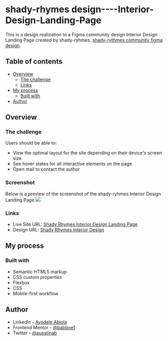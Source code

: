 # shady-rhymes design----Interior-Design-Landing-Page

This is a design realization to a Figma community design Interior Design Landing Page created by  shady-ryhmes. [shady-rythmes community figma design](https://www.figma.com/file/xak1kZllwoui5ja7wb08gK/shady-rhymes-interior-design-landing-page-Community).

## Table of contents

- [Overview](#overview)
  - [The challenge](#the-challenge)
  - [Links](#links)
- [My process](#my-process)
  - [Built with](#built-with)
- [Author](#author)

## Overview

### The challenge

Users should be able to:

- View the optimal layout for the site depending on their device's screen size
- See hover states for all interactive elements on the page
- Open mail to contact the author

### Screenshot

Below is a preview of the screenshot of the shady-ryhmes Interior Design Landing Page
![](./assets/images/preview.jpeg)

### Links

- Live Site URL: [Shady Rhymes Interior Design Landing Page](https://your-live-site-url.com)
- Design URL: [Shady Rhymes Interior Design](https://www.figma.com/file/xak1kZllwoui5ja7wb08gK/shady-rhymes-interior-design-landing-page-(Community)?node-id=59%3A334)

## My process

### Built with

- Semantic HTML5 markup
- CSS custom properties
- Flexbox
- CSS
- Mobile-first workflow

## Author

- LinkedIn - [Ayodele Abiola](https://www.linkedin.com/in/abiola-ayodele-5a10651b7/)
- Frontend Mentor - [@babboe1](https://www.frontendmentor.io/profile/babboe1)
- Twitter - [@ausstinab](https://www.twitter.com/ausstinab)